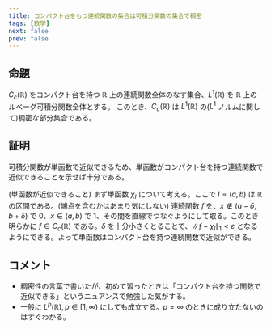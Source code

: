 ```yaml
---
title: コンパクト台をもつ連続関数の集合は可積分関数の集合で稠密
tags: [数学]
next: false
prev: false
---
```


## 命題

$C_c(\mathbb{R})$ をコンパクト台を持つ $\mathbb{R}$ 上の連続関数全体のなす集合、$L^1(\mathbb{R})$ を $\mathbb{R}$ 上のルベーグ可積分関数全体とする。
このとき、$C_c(\mathbb{R})$ は $L^1(\mathbb{R})$ の($L^1$ ノルムに関して)稠密な部分集合である。

## 証明

可積分関数が単函数で近似できるため、単函数がコンパクト台を持つ連続関数で近似できることを示せば十分である。

(単函数が近似できること)
まず単函数 $\chi_I$ について考える。ここで $I=(a,b)$ は $\mathbb{R}$ の区間である。(端点を含むかはあまり気にしない)
連続関数 $f$ を、$x\notin (a-\delta,b+\delta)$ で 0、$x \in (a,b)$ で 1、その間を直線でつなぐようにして取る。このとき明らかに $f\in C_c(\mathbb{R})$ である。$\delta$ を十分小さくとることで、$\|f-\chi_I\|_1<\varepsilon$ となるようにできる。よって単函数はコンパクト台を持つ連続関数で近似ができる。

## コメント

- 稠密性の言葉で書いたが、初めて習ったときは「コンパクト台を持つ関数で近似できる」というニュアンスで勉強した気がする。
- 一般に $L^p(\mathbb{R}), \, p\in[1,\infty)$ にしても成立する。$p=\infty$ のときに成り立たないのはすぐわかる。
